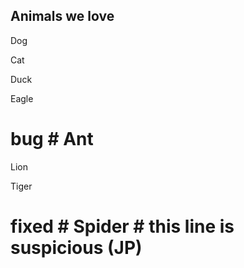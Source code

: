 ## Animals we love
Dog

Cat

Duck

Eagle

# bug # Ant

Lion

Tiger

# fixed # Spider # this line is suspicious (JP)

